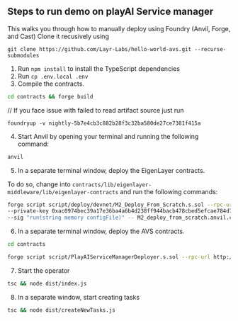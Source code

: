 ## Steps to run demo on playAI Service manager

This walks you through how to manually deploy using Foundry (Anvil, Forge, and Cast)
Clone it recusively using

```
git clone https://github.com/Layr-Labs/hello-world-avs.git --recurse-submodules
```

1. Run `npm install` to install the TypeScript dependencies
2. Run `cp .env.local .env`
3. Compile the contracts.

```sh
cd contracts && forge build
```

// If you face issue with failed to read artifact source just run
```
foundryup -v nightly-5b7e4cb3c882b28f3c32ba580de27ce7381f415a
```

4. Start Anvil by opening your terminal and running the following command:

```sh
anvil
```

5. In a separate terminal window, deploy the EigenLayer contracts.

To do so, change into `contracts/lib/eigenlayer-middleware/lib/eigenlayer-contracts` and run the following commands:

```sh
forge script script/deploy/devnet/M2_Deploy_From_Scratch.s.sol --rpc-url http://localhost:8545 \
--private-key 0xac0974bec39a17e36ba4a6b4d238ff944bacb478cbed5efcae784d7bf4f2ff80 --broadcast \
--sig "run(string memory configFile)" -- M2_deploy_from_scratch.anvil.config.json
```

6. In a separate terminal window, deploy the AVS contracts.

```sh
cd contracts

forge script script/PlayAIServiceManagerDeployer.s.sol --rpc-url http://localhost:8545 --private-key 0xac0974bec39a17e36ba4a6b4d238ff944bacb478cbed5efcae784d7bf4f2ff80 --broadcast -v
```

7. Start the operator

```sh
tsc && node dist/index.js
```

8. In a separate window, start creating tasks

```sh
tsc && node dist/createNewTasks.js
```
